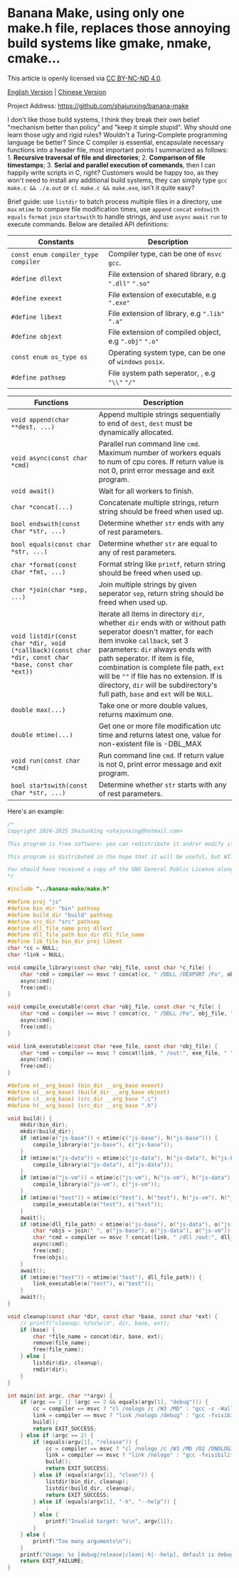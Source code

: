 # Banana Make, using only one make.h file, replaces those annoying build systems like gmake, nmake, cmake...

This article is openly licensed via [CC BY-NC-ND 4.0](https://creativecommons.org/licenses/by-nc-nd/4.0/).

[English Version](README.md) | [Chinese Version](README_zhCN.md)

Project Address: <https://github.com/shajunxing/banana-make>

I don't like those build systems, I think they break their own belief "mechanism better than policy" and "keep it simple stupid". Why should one learn those ugly and rigid rules? Wouldn't a Turing-Complete programming language be better? Since C compiler is essential, encapsulate necessary functions into a header file, most important points I summarized as follows: 1. **Recursive traversal of file and directories**; 2. **Comparison of file timestamps**; 3. **Serial and parallel execution of commands**, then I can happily write scripts in C, right? Customers would be happy too, as they won't need to install any additional build systems, they can simply type `gcc make.c && ./a.out` or `cl make.c && make.exe`, isn't it quite easy?

Brief guide: use `listdir` to batch process multiple files in a directory, use `max` `mtime` to compare file modification times, use `append` `concat` `endswith` `equals` `format` `join` `startswith` to handle strings, and use `async` `await` `run` to execute commands. Below are detailed API definitions:

|Constants|Description|
|-|-|
|`const enum compiler_type compiler`|Compiler type, can be one of `msvc` `gcc`.|
|`#define dllext`|File extension of shared library, e.g `".dll"` `".so"`|
|`#define exeext`|File extension of executable, e.g `".exe"`|
|`#define libext`|File extension of library, e.g `".lib"` `".a"`|
|`#define objext`|File extension of compiled object, e.g `".obj"` `".o"`|
|`const enum os_type os`|Operating system type, can be one of `windows` `posix`.|
|`#define pathsep`|File system path seperator, , e.g `"\\"` `"/"`|

|Functions|Description|
|-|-|
|`void append(char **dest, ...)`|Append multiple strings sequentially to end of `dest`, `dest` must be dynamically allocated.|
|`void async(const char *cmd)`|Parallel run command line `cmd`. Maximum number of workers equals to num of cpu cores. If return value is not 0, print error message and exit program.|
|`void await()`|Wait for all workers to finish.|
|`char *concat(...)`|Concatenate multiple strings, return string should be freed when used up.|
|`bool endswith(const char *str, ...)`|Determine whether `str` ends with any of rest parameters.|
|`bool equals(const char *str, ...)`|Determine whether `str` are equal to any of rest parameters.|
|`char *format(const char *fmt, ...)`|Format string like `printf`, return string should be freed when used up.|
|`char *join(char *sep, ...)`|Join multiple strings by given seperator `sep`, return string should be freed when used up.|
|`void listdir(const char *dir, void (*callback)(const char *dir, const char *base, const char *ext))`|Iterate all items in directory `dir`, whether `dir` ends with or without path seperator doesn't matter, for each item invoke `callback`, set 3 parameters: `dir` always ends with path seperator. If item is file, combination is complete file path, `ext` will be `""` if file has no extension. If is directory, `dir` will be subdirectory's full path, `base` and `ext` will be `NULL`.|
|`double max(...)`|Take one or more double values, returns maximum one.|
|`double mtime(...)`|Get one or more file modification utc time and returns latest one, value for non-existent file is -DBL_MAX|
|`void run(const char *cmd)`|Run command line `cmd`. If return value is not 0, print error message and exit program.|
|`bool startswith(const char *str, ...)`|Determine whether `str` starts with any of rest parameters.|

Here's an example:

```c
/*
Copyright 2024-2025 ShaJunXing <shajunxing@hotmail.com>

This program is free software: you can redistribute it and/or modify it under the terms of the GNU General Public License as published by the Free Software Foundation, either version 3 of the License, or (at your option) any later version.

This program is distributed in the hope that it will be useful, but WITHOUT ANY WARRANTY; without even the implied warranty of MERCHANTABILITY or FITNESS FOR A PARTICULAR PURPOSE. See the GNU General Public License for more details.

You should have received a copy of the GNU General Public License along with this program. If not, see <https://www.gnu.org/licenses/>.
*/

#include "../banana-make/make.h"

#define proj "js"
#define bin_dir "bin" pathsep
#define build_dir "build" pathsep
#define src_dir "src" pathsep
#define dll_file_name proj dllext
#define dll_file_path bin_dir dll_file_name
#define lib_file bin_dir proj libext
char *cc = NULL;
char *link = NULL;

void compile_library(const char *obj_file, const char *c_file) {
    char *cmd = compiler == msvc ? concat(cc, " /DDLL /DEXPORT /Fo", obj_file, " ", c_file) : concat(cc, " -D DLL -D EXPORT -o ", obj_file, " ", c_file);
    async(cmd);
    free(cmd);
}

void compile_executable(const char *obj_file, const char *c_file) {
    char *cmd = compiler == msvc ? concat(cc, " /DDLL /Fo", obj_file, " ", c_file) : concat(cc, " -D DLL -o ", obj_file, " ", c_file);
    async(cmd);
    free(cmd);
}

void link_executable(const char *exe_file, const char *obj_file) {
    char *cmd = compiler == msvc ? concat(link, " /out:", exe_file, " ", obj_file, " ", lib_file) : concat(link, " -o ", exe_file, " ", obj_file, " -L", bin_dir, " -l:", dll_file_name);
    async(cmd);
    free(cmd);
}

#define e(__arg_base) (bin_dir __arg_base exeext)
#define o(__arg_base) (build_dir __arg_base objext)
#define c(__arg_base) (src_dir __arg_base ".c")
#define h(__arg_base) (src_dir __arg_base ".h")

void build() {
    mkdir(bin_dir);
    mkdir(build_dir);
    if (mtime(o("js-base")) < mtime(c("js-base"), h("js-base"))) {
        compile_library(o("js-base"), c("js-base"));
    }
    if (mtime(o("js-data")) < mtime(c("js-data"), h("js-data"), h("js-base"))) {
        compile_library(o("js-data"), c("js-data"));
    }
    if (mtime(o("js-vm")) < mtime(c("js-vm"), h("js-vm"), h("js-data"), h("js-base"))) {
        compile_library(o("js-vm"), c("js-vm"));
    }
    if (mtime(o("test")) < mtime(c("test"), h("test"), h("js-vm"), h("js-data"), h("js-base"))) {
        compile_executable(o("test"), c("test"));
    }
    await();
    if (mtime(dll_file_path) < mtime(o("js-base"), o("js-data"), o("js-vm"))) {
        char *objs = join(" ", o("js-base"), o("js-data"), o("js-vm"));
        char *cmd = compiler == msvc ? concat(link, " /dll /out:", dll_file_path, " ", objs) : concat(link, " -shared -o ", dll_file_path, " ", objs);
        async(cmd);
        free(cmd);
        free(objs);
    }
    await();
    if (mtime(e("test")) < mtime(o("test"), dll_file_path)) {
        link_executable(e("test"), o("test"));
    }
    await();
}

void cleanup(const char *dir, const char *base, const char *ext) {
    // printf("cleanup: %s%s%s\n", dir, base, ext);
    if (base) {
        char *file_name = concat(dir, base, ext);
        remove(file_name);
        free(file_name);
    } else {
        listdir(dir, cleanup);
        rmdir(dir);
    }
}

int main(int argc, char **argv) {
    if (argc == 1 || (argc == 2 && equals(argv[1], "debug"))) {
        cc = compiler == msvc ? "cl /nologo /c /W3 /MD" : "gcc -c -Wall";
        link = compiler == msvc ? "link /nologo /debug" : "gcc -fvisibility=hidden -fvisibility-inlines-hidden -static -static-libgcc";
        build();
        return EXIT_SUCCESS;
    } else if (argc == 2) {
        if (equals(argv[1], "release")) {
            cc = compiler == msvc ? "cl /nologo /c /W3 /MD /O2 /DNOLOGINFO" : "gcc -c -Wall -O3 -DNOLOGINFO";
            link = compiler == msvc ? "link /nologo" : "gcc -fvisibility=hidden -fvisibility-inlines-hidden -static -static-libgcc -s -Wl,--exclude-all-symbols";
            build();
            return EXIT_SUCCESS;
        } else if (equals(argv[1], "clean")) {
            listdir(bin_dir, cleanup);
            listdir(build_dir, cleanup);
            return EXIT_SUCCESS;
        } else if (equals(argv[1], "-h", "--help")) {
            ;
        } else {
            printf("Invalid target: %s\n", argv[1]);
        }
    } else {
        printf("Too many arguments\n");
    }
    printf("Usage: %s [debug|release|clean|-h|--help], default is debug\n", argv[0]);
    return EXIT_FAILURE;
}

```